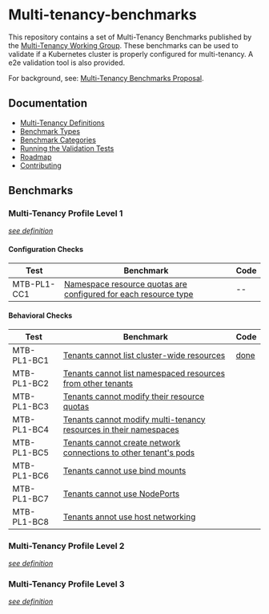 # Multi-tenancy-benchmarks

This repository contains a set of Multi-Tenancy Benchmarks published by the 
[Multi-Tenancy Working Group](https://github.com/kubernetes-sigs/multi-tenancy). These benchmarks can be used to validate 
if a Kubernetes cluster is properly configured for multi-tenancy. A e2e validation tool is also provided.

For background, see: [Multi-Tenancy Benchmarks Proposal](https://docs.google.com/document/d/1O-G8jEpiJxOeYx9Pd2OuOSb8859dTRNmgBC5gJv0krE/edit?usp=sharing).

## Documentation
- [Multi-Tenancy Definitions](documentation/definitions.md)
- [Benchmark Types](documentation/types.md)
- [Benchmark Categories](documentation/catagories.md)
- [Running the Validation Tests](documentation/run.md)
- [Roadmap](documentation/roadmap.md)
- [Contributing](documentation/contributing.md)

## Benchmarks

### Multi-Tenancy Profile Level 1

*[see definition](documentation/definitions.md#level-1)*

#### Configuration Checks

| Test        | Benchmark                                                                                            | Code  |
|-------------|------------------------------------------------------------------------------------------------------|-------|
| MTB-PL1-CC1 | [Namespace resource quotas are configured for each resource type](e2e/tests/resourcequotas/README.md)| --    |


#### Behavioral Checks

| Test | Benchmark                                                                      | Code                            |
|------|--------------------------------------------------------------------------------|---------------------------------|
| MTB-PL1-BC1 | [Tenants cannot list cluster-wide resources](e2e/tests/tenantaccess/README.go) | [done](e2e/tests/tenantaccess/tenantaccess.go) |
| MTB-PL1-BC2 | [Tenants cannot list namespaced resources from other tenants](e2e/tests/tenantprotection) | |
| MTB-PL1-BC3 | [Tenants cannot modify their resource quotas](e2e/tests/modify_resourcequotas) | |
| MTB-PL1-BC4 | [Tenants cannot modify multi-tenancy resources in their namespaces](e2e/tests/modify_admin_resource/README.md)| |
| MTB-PL1-BC5 | [Tenants cannot create network connections to other tenant's pods](e2e/tests/network_isolation)| |
| MTB-PL1-BC6 | [Tenants cannot use bind mounts](e2e/tests/deny_hostpaths) | |
| MTB-PL1-BC7 | [Tenants cannot use NodePorts](e2e/tests/deny_nodeports) | |
| MTB-PL1-BC8 | [Tenants annot use host networking ](e2e/tests/deny_hostports/README.md) | |

### Multi-Tenancy Profile Level 2

*[see definition](documentation/definitions.md#level-2)*


### Multi-Tenancy Profile Level 3

*[see definition](documentation/definitions.md#level-3)*

